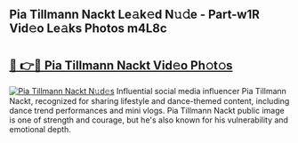 ## Pia Tillmann Nackt Le𝚊k𝚎d N𝚞𝚍e - Part-w1R Vid𝚎o Le𝚊ks Photos m4L8c

# <h2><a href="http://fb7lh0.evod.top/?m=Pia+Tillmann+Nackt">🔗 👉🔴 Pia Tillmann Nackt Vid𝚎o Ph𝚘t𝚘s</a></h2>

[![Pia Tillmann Nackt N𝚞d𝚎s](https://i.imgur.com/8V9OHl7.gif)](http://fb7lh0.evod.top/?m=Pia+Tillmann+Nackt)
Influential social media influencer Pia Tillmann Nackt, recognized for sharing lifestyle and dance-themed content, including dance trend performances and mini vlogs. Pia Tillmann Nackt public image is one of strength and courage, but he's also known for his vulnerability and emotional depth. 
